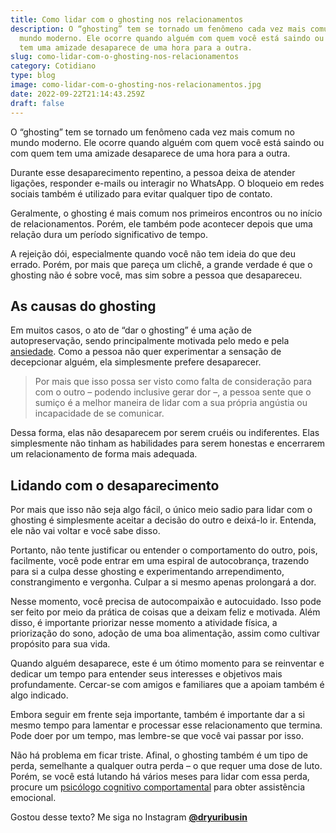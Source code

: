 ```yaml
---
title: Como lidar com o ghosting nos relacionamentos
description: O “ghosting” tem se tornado um fenômeno cada vez mais comum no
  mundo moderno. Ele ocorre quando alguém com quem você está saindo ou com quem
  tem uma amizade desaparece de uma hora para a outra.
slug: como-lidar-com-o-ghosting-nos-relacionamentos
category: Cotidiano
type: blog
image: como-lidar-com-o-ghosting-nos-relacionamentos.jpg
date: 2022-09-22T21:14:43.259Z
draft: false
---
```


O “ghosting” tem se tornado um fenômeno cada vez mais comum no mundo moderno. Ele ocorre quando alguém com quem você está saindo ou com quem tem uma amizade desaparece de uma hora para a outra.

Durante esse desaparecimento repentino, a pessoa deixa de atender ligações, responder e-mails ou interagir no WhatsApp. O bloqueio em redes sociais também é utilizado para evitar qualquer tipo de contato.

Geralmente, o ghosting é mais comum nos primeiros encontros ou no início de relacionamentos. Porém, ele também pode acontecer depois que uma relação dura um período significativo de tempo.

A rejeição dói, especialmente quando você não tem ideia do que deu errado. Porém, por mais que pareça um clichê, a grande verdade é que o ghosting não é sobre você, mas sim sobre a pessoa que desapareceu.

## []()As causas do ghosting

Em muitos casos, o ato de “dar o ghosting” é uma ação de autopreservação, sendo principalmente motivada pelo medo e pela [ansiedade](https://yuribusin.com.br/ansiedade-sem-remedios/). Como a pessoa não quer experimentar a sensação de decepcionar alguém, ela simplesmente prefere desaparecer.

> Por mais que isso possa ser visto como falta de consideração para com o outro – podendo inclusive gerar dor –, a pessoa sente que o sumiço é a melhor maneira de lidar com a sua própria angústia ou incapacidade de se comunicar.

Dessa forma, elas não desaparecem por serem cruéis ou indiferentes. Elas simplesmente não tinham as habilidades para serem honestas e encerrarem um relacionamento de forma mais adequada.

## []()Lidando com o desaparecimento

Por mais que isso não seja algo fácil, o único meio sadio para lidar com o ghosting é simplesmente aceitar a decisão do outro e deixá-lo ir. Entenda, ele não vai voltar e você sabe disso.

Portanto, não tente justificar ou entender o comportamento do outro, pois, facilmente, você pode entrar em uma espiral de autocobrança, trazendo para si a culpa desse ghosting e experimentando arrependimento, constrangimento e vergonha. Culpar a si mesmo apenas prolongará a dor.

Nesse momento, você precisa de autocompaixão e autocuidado. Isso pode ser feito por meio da prática de coisas que a deixam feliz e motivada. Além disso, é importante priorizar nesse momento a atividade física, a priorização do sono, adoção de uma boa alimentação, assim como cultivar propósito para sua vida.

Quando alguém desaparece, este é um ótimo momento para se reinventar e dedicar um tempo para entender seus interesses e objetivos mais profundamente. Cercar-se com amigos e familiares que a apoiam também é algo indicado.

Embora seguir em frente seja importante, também é importante dar a si mesmo tempo para lamentar e processar esse relacionamento que termina. Pode doer por um tempo, mas lembre-se que você vai passar por isso.

Não há problema em ficar triste. Afinal, o ghosting também é um tipo de perda, semelhante a qualquer outra perda – o que requer uma dose de luto.  Porém, se você está lutando há vários meses para lidar com essa perda, procure um [psicólogo cognitivo comportamental](https://yuribusin.com.br/) para obter assistência emocional.

G﻿ostou desse texto? Me siga no Instagram **[@dryuribusin](https://www.instagram.com/dryuribusin/)[](https://www.instagram.com/dryuribusin/)**

